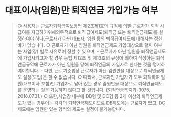 # 대표이사(임원)만 퇴직연금 가입가능 여부
> ○ 사용자는 근로자퇴직급여보장법 제2조제1호의 규정에 의한 근로자가 퇴직 시 급여를 지급하기위해의무적으로 퇴직급여제도(퇴직금 또는 퇴직연금제도)를 설정하여야 하나,근로자가 아닌 대표자, 임원 등의 퇴직급여제도에 대해서는 정한 바가 없습니다.
○ 근로자가 아닌 임원을 퇴직연금제도 가입대상으로 할지 여부는 사업(장) 별로 자유로이 정할 수 있으며, - 근로자가 아닌 임원을 퇴직연금제도에 가입시키고자 할 경우 동법 제12조 및 제13조의 규정에 의하여 작성하는 퇴직연금규약에 근로자가 아닌 임원을 당해 퇴직연금의 가입자로 한다는 것을 명시하여야합니다. - 다만, 근로기준법상 근로자가 아닌 임원만을 대상으로 퇴직연금제도 설정(도입)은 할 수 없습니다. ○ 따라서, 근로자인 가입자가 모두 퇴직하여 임원(대표이사 포함)만 가입자로 남아 있는 경우 임원만을 대상으로 퇴직연금제도를 운영하는 것은 가능하지 않다고 할 것입니다. (퇴직연금복지과-3075, 2018.07.31.) ○ 또한,사업장 내부에 DB형 및 DC형 등 2개 이상의 퇴직연금제도가 있는 경우이는 각각의 퇴직연금제도이므로 DB제도에는 근로자가 있고, DC제도에는 임원만 있는 형식의 제도는 설정이 불가능합니다.
